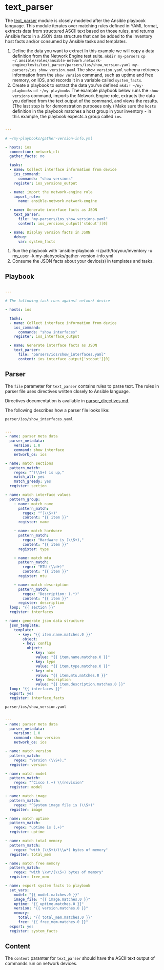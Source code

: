 # text_parser

The [text_parser](https://github.com/ansible-network/network-engine/blob/devel/library/text_parser.py)
module is closely modeled after the Ansible playbook language.
This module iterates over matching rules defined in YAML format, extracts data from structured ASCII text based on those rules,
and returns Ansible facts in a JSON data structure that can be added to the inventory host facts and/or consumed by Ansible tasks and templates.

1. Define the data you want to extract
In this example we will copy a data definition from the Network Engine test suite.
`mkdir my-parsers`
`cp ~/.ansible/roles/ansible-network.network-engine/tests/text_parser/parsers/ios/show_version.yaml my-parsers/ios_show_version.yaml`
The `show_version.yaml` schema retrieves information from the `show version` command, such as uptime and free memory, on IOS, and records it in a variable called `system_facts`.
1. Create a playbook to extract the data you've defined
`mkdir ~/my-playbooks`
`cd ~/my-playbooks`
The example playbook below runs the `show versions` command, imports the Network Engine role, extracts the data you defined from the text output of the command, and views the results.
(The last step is for demonstration purposes only.) Make sure the `hosts` definition in the playbook matches a host group in your inventory - in this example, the playbook expects a group called `ios`.
```yaml

---

# ~/my-playbooks/gather-version-info.yml

- hosts: ios
  connection: network_cli
  gather_facts: no

  tasks:
  - name: Collect interface information from device
    ios_command:
      commands: "show versions"
    register: ios_versions_output

  - name: import the network-engine role
    import_role:
      name: ansible-network.network-engine

  - name: Generate interface facts as JSON
    text_parser:
      file: "my-parsers/ios_show_versions.yaml"
      content: ios_versions_output['stdout'][0]

  - name: Display version facts in JSON
    debug:
      var: system_facts 
```

1. Run the playbook with `ansible-playbook -i /path/to/your/inventory -u my_user -k my-plabyooks/gather-version-info.yml
1. Consume the JSON facts about your device(s) in templates and tasks.


## Playbook

```yaml

---

# The following task runs against network device

- hosts: ios

  tasks:
  - name: Collect interface information from device
    ios_command:
      commands: "show interfaces"
    register: ios_interface_output

  - name: Generate interface facts as JSON
    text_parser:
      file: "parsers/ios/show_interfaces.yaml"
      content: ios_interface_output['stdout'][0]

```

## Parser

The `file` parameter for `text_parser` contains rules to parse text.
The rules in parser file uses directives written closely to Ansible language.

Directives documentation is available in [parser_directives.md](https://github.com/ansible-network/network-engine/blob/devel/docs/directives/parser_directives.md).

The following describes how a parser file looks like:

`parser/ios/show_interfaces.yaml`
```yaml

---
- name: parser meta data
  parser_metadata:
    version: 1.0
    command: show interface
    network_os: ios

- name: match sections
  pattern_match:
    regex: "^(\\S+) is up,"
    match_all: yes
    match_greedy: yes
  register: section

- name: match interface values
  pattern_group:
    - name: match name
      pattern_match:
        regex: "^(\\S+)"
        content: "{{ item }}"
      register: name

    - name: match hardware
      pattern_match:
        regex: "Hardware is (\\S+),"
        content: "{{ item }}"
      register: type

    - name: match mtu
      pattern_match:
        regex: "MTU (\\d+)"
        content: "{{ item }}"
      register: mtu

    - name: match description
      pattern_match:
        regex: "Description: (.*)"
        content: "{{ item }}"
      register: description
  loop: "{{ section }}"
  register: interfaces

- name: generate json data structure
  json_template:
    template:
      - key: "{{ item.name.matches.0 }}"
        object:
        - key: config
          object:
            - key: name
              value: "{{ item.name.matches.0 }}"
            - key: type
              value: "{{ item.type.matches.0 }}"
            - key: mtu
              value: "{{ item.mtu.matches.0 }}"
            - key: description
              value: "{{ item.description.matches.0 }}"
  loop: "{{ interfaces }}"
  export: yes
  register: interface_facts

```

`parser/ios/show_version.yaml`

```yaml

---
- name: parser meta data
  parser_metadata:
    version: 1.0
    command: show version
    network_os: ios

- name: match version
  pattern_match:
    regex: "Version (\\S+),"
  register: version

- name: match model
  pattern_match:
    regex: "^Cisco (.+) \\(revision"
  register: model

- name: match image
  pattern_match:
    regex: "^System image file is (\\S+)"
  register: image

- name: match uptime
  pattern_match:
    regex: "uptime is (.+)"
  register: uptime

- name: match total memory
  pattern_match:
    regex: "with (\\S+)/(\\w*) bytes of memory"
  register: total_mem

- name: match free memory
  pattern_match:
    regex: "with \\w*/(\\S+) bytes of memory"
  register: free_mem

- name: export system facts to playbook
  set_vars:
    model: "{{ model.matches.0 }}"
    image_file: "{{ image.matches.0 }}"
    uptime: "{{ uptime.matches.0 }}"
    version: "{{ version.matches.0 }}"
    memory:
      total: "{{ total_mem.matches.0 }}"
      free: "{{ free_mem.matches.0 }}"
  export: yes
  register: system_facts

```

## Content

The `content` paramter for `text_parser` should have the ASCII text output of commands run on
network devices.
